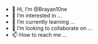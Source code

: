 - 👋 Hi, I’m @Brayan10ne
- 👀 I’m interested in ...
- 🌱 I’m currently learning ...
- 💞️ I’m looking to collaborate on ...
- 📫 How to reach me ...

<!---
Brayan10ne/Brayan10ne is a ✨ special ✨ repository because its `README.md` (this file) appears on your GitHub profile.
You can click the Preview link to take a look at your changes.
--->
